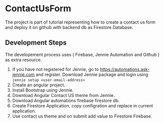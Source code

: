 # ContactUsForm

The project is part of tutorial representing how to create a contact us form and deploy it on github with backend db as Firestore Database.

## Development Steps

The developement process uses ( Firebase, Jennie Automation and Github ) as extra resource.

1. If you have not registered for Jennie, go to https://automations.ask-jennie.com and register. Download Jennie package and login using `jennie setup <user-email-address>`
2. Create an angular project.
3. Install Bootstrap using Jennie.
4. Download Angular Contact US theme from Jennie.
5. Download Angular automations firebase firestore db.
6. Create Firestore Application, copy configration and replace in current application.
7. Use contact us theme and on submit add value to Firestore Firebase.